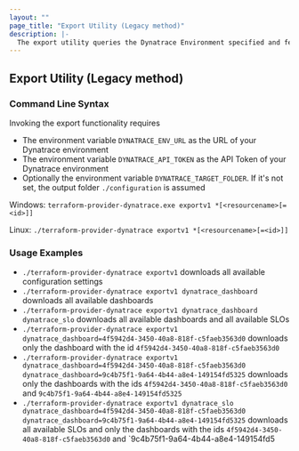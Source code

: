 ```yaml
---
layout: ""
page_title: "Export Utility (Legacy method)"
description: |-
  The export utility queries the Dynatrace Environment specified and fetches all currently supported configuration
---
```


## Export Utility (Legacy method)

### Command Line Syntax
Invoking the export functionality requires
* The environment variable `DYNATRACE_ENV_URL` as the URL of your Dynatrace environment
* The environment variable `DYNATRACE_API_TOKEN` as the API Token of your Dynatrace environment
* Optionally the environment variable `DYNATRACE_TARGET_FOLDER`. If it's not set, the output folder `./configuration` is assumed

Windows: `terraform-provider-dynatrace.exe exportv1 *[<resourcename>[=<id>]]`

Linux: `./terraform-provider-dynatrace exportv1 *[<resourcename>[=<id>]]`

### Usage Examples
* `./terraform-provider-dynatrace exportv1` downloads all available configuration settings
* `./terraform-provider-dynatrace exportv1 dynatrace_dashboard` downloads all available dashboards
* `./terraform-provider-dynatrace exportv1 dynatrace_dashboard dynatrace_slo` downloads all available dashboards and all available SLOs
* `./terraform-provider-dynatrace exportv1 dynatrace_dashboard=4f5942d4-3450-40a8-818f-c5faeb3563d0` downloads only the dashboard with the id `4f5942d4-3450-40a8-818f-c5faeb3563d0`
* `./terraform-provider-dynatrace exportv1 dynatrace_dashboard=4f5942d4-3450-40a8-818f-c5faeb3563d0 dynatrace_dashboard=9c4b75f1-9a64-4b44-a8e4-149154fd5325` downloads only the dashboards with the ids `4f5942d4-3450-40a8-818f-c5faeb3563d0` and `9c4b75f1-9a64-4b44-a8e4-149154fd5325`
* `./terraform-provider-dynatrace exportv1 dynatrace_slo dynatrace_dashboard=4f5942d4-3450-40a8-818f-c5faeb3563d0 dynatrace_dashboard=9c4b75f1-9a64-4b44-a8e4-149154fd5325` downloads all available SLOs and only the dashboards with the ids `4f5942d4-3450-40a8-818f-c5faeb3563d0` and `9c4b75f1-9a64-4b44-a8e4-149154fd5
